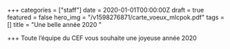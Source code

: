 +++
categories = ["staff"]
date = 2020-01-01T00:00:00Z
draft = true
featured = false
hero_img = "/v1598276871/carte_voeux_mlcpok.pdf"
tags = []
title = "Une belle année 2020 "

+++
Toute l’équipe du CEF vous souhaite une joyeuse année 2020